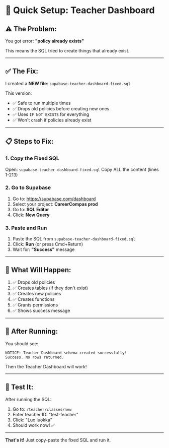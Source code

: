 # 🚀 Quick Setup: Teacher Dashboard

## ⚠️ The Problem:

You got error: **"policy already exists"**

This means the SQL tried to create things that already exist.

---

## ✅ The Fix:

I created a **NEW file**: `supabase-teacher-dashboard-fixed.sql`

This version:
- ✅ Safe to run multiple times
- ✅ Drops old policies before creating new ones
- ✅ Uses `IF NOT EXISTS` for everything
- ✅ Won't crash if policies already exist

---

## 📋 Steps to Fix:

### 1. Copy the Fixed SQL

Open: `supabase-teacher-dashboard-fixed.sql`
Copy ALL the content (lines 1-213)

### 2. Go to Supabase

1. Go to: https://supabase.com/dashboard
2. Select your project: **CareerCompas prod**
3. Go to: **SQL Editor**
4. Click: **New Query**

### 3. Paste and Run

1. Paste the SQL from `supabase-teacher-dashboard-fixed.sql`
2. Click: **Run** (or press Cmd+Return)
3. Wait for: **"Success"** message

---

## 🎯 What Will Happen:

1. ✅ Drops old policies
2. ✅ Creates tables (if they don't exist)
3. ✅ Creates new policies
4. ✅ Creates functions
5. ✅ Grants permissions
6. ✅ Shows success message

---

## 📸 After Running:

You should see:
```
NOTICE: Teacher Dashboard schema created successfully!
Success. No rows returned.
```

Then the Teacher Dashboard will work!

---

## 🧪 Test It:

After running the SQL:

1. Go to: `/teacher/classes/new`
2. Enter teacher ID: "test-teacher"
3. Click: "Luo luokka"
4. Should work now! ✅

---

**That's it!** Just copy-paste the fixed SQL and run it. 

